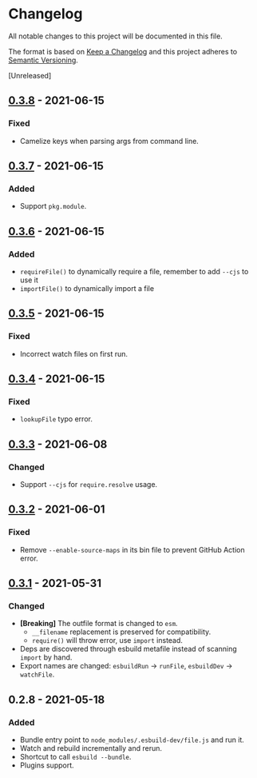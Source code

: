 # Changelog

All notable changes to this project will be documented in this file.

The format is based on [Keep a Changelog](http://keepachangelog.com/)
and this project adheres to [Semantic Versioning](http://semver.org/).

[Unreleased]

## [0.3.8] - 2021-06-15
### Fixed
- Camelize keys when parsing args from command line.

## [0.3.7] - 2021-06-15
### Added
- Support `pkg.module`.

## [0.3.6] - 2021-06-15
### Added
- `requireFile()` to dynamically require a file, remember to add `--cjs` to use it
- `importFile()` to dynamically import a file

## [0.3.5] - 2021-06-15
### Fixed
- Incorrect watch files on first run.

## [0.3.4] - 2021-06-15
### Fixed
- `lookupFile` typo error.

## [0.3.3] - 2021-06-08
### Changed
- Support `--cjs` for `require.resolve` usage.

## [0.3.2] - 2021-06-01
### Fixed
- Remove `--enable-source-maps` in its bin file to prevent GitHub Action error.

## [0.3.1] - 2021-05-31
### Changed
- **[Breaking]** The outfile format is changed to `esm`.
  - `__filename` replacement is preserved for compatibility.
  - `require()` will throw error, use `import` instead.
- Deps are discovered through esbuild metafile instead of scanning `import` by hand.
- Export names are changed: `esbuildRun` &rarr; `runFile`, `esbuildDev` &rarr; `watchFile`.

## 0.2.8 - 2021-05-18
### Added
- Bundle entry point to `node_modules/.esbuild-dev/file.js` and run it.
- Watch and rebuild incrementally and rerun.
- Shortcut to call `esbuild --bundle`.
- Plugins support.

[0.3.8]: https://github.com/hyrious/esbuild-dev/compare/v0.3.7...v0.3.8
[0.3.7]: https://github.com/hyrious/esbuild-dev/compare/v0.3.6...v0.3.7
[0.3.6]: https://github.com/hyrious/esbuild-dev/compare/v0.3.5...v0.3.6
[0.3.5]: https://github.com/hyrious/esbuild-dev/compare/v0.3.4...v0.3.5
[0.3.4]: https://github.com/hyrious/esbuild-dev/compare/v0.3.3...v0.3.4
[0.3.3]: https://github.com/hyrious/esbuild-dev/compare/v0.3.2...v0.3.3
[0.3.2]: https://github.com/hyrious/esbuild-dev/compare/v0.3.1...v0.3.2
[0.3.1]: https://github.com/hyrious/esbuild-dev/compare/v0.2.8...v0.3.1
